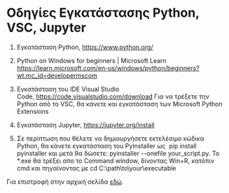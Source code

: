 
# Οδηγίες Εγκατάστασης Python, VSC, Jupyter

1. Eγκατάσταση Python, https://www.python.org/

1. Python on Windows for beginners | Microsoft Learn  https://learn.microsoft.com/en-us/windows/python/beginners?wt.mc_id=developermscom

1. Εγκατάσταση του IDE Visual Studio Code, https://code.visualstudio.com/download 
Για να τρέξετε την Python από το VSC, θα κάνετε και εγκατάσταση των Microsoft Python Extensions

1. Εγκατάσταση Jupyter, https://jupyter.org/install

1. Σε περίπτωση που θέλετε να δημιουργήσετε εκτελέσιμο κώδικα Python, θα κάνετε εγκατάσταση του PyInstaller ως 
pip install pyinstaller και μετά θα δώσετε: pyinstaller --onefile your_script.py. To *.exe θα τρέξει απο το Command window, δίνοντας Win+R, κατόπιν cmd και πηγαίνοντας με cd C:\path\to\your\executable


 Για επιστροφή στην αρχική σελίδα [εδώ](README.md).
